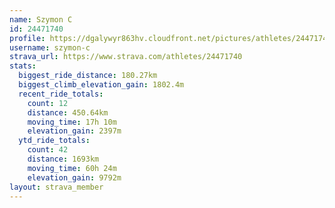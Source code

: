 ```yaml
---
name: Szymon C
id: 24471740
profile: https://dgalywyr863hv.cloudfront.net/pictures/athletes/24471740/7213253/3/large.jpg
username: szymon-c
strava_url: https://www.strava.com/athletes/24471740
stats:
  biggest_ride_distance: 180.27km
  biggest_climb_elevation_gain: 1802.4m
  recent_ride_totals:
    count: 12
    distance: 450.64km
    moving_time: 17h 10m
    elevation_gain: 2397m
  ytd_ride_totals:
    count: 42
    distance: 1693km
    moving_time: 60h 24m
    elevation_gain: 9792m
layout: strava_member
--- 
```


